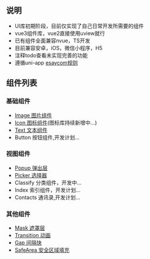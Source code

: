 ## 说明
- UI库初期阶段，目前仅实现了自己日常开发所需要的组件
- vue3组件库，vue2直接使用uview就行
- 已有组件全面兼容nvue，TS开发
- 目前兼容安卓，iOS，微信小程序，H5
- 注释todo查看未实现完善的功能
- 遵循uni-app [esaycom规则](https://uniapp.dcloud.net.cn/collocation/pages.html#easycom)

## 组件列表

### 基础组件
- [Image 图片组件](components/ku-image/README.md)
- [Icon 图标组件](components/ku-icon/README.md)(图标库持续新增中...)
- [Text 文本组件](components/ku-text/README.md)
- Button 按钮组件,开发计划...

### 视图组件
- [Popup 弹出层](components/ku-popup/README.md)
- [Picker 选择器](components/ku-picker/README.md)
- Classify 分类组件，开发中...
- Index 索引组件，开发计划...
- Contacts 通讯录,开发计划...

### 其他组件
- [Mask 遮罩层](components/ku-mask/README.md)
- [Transition 动画](components/ku-transition/README.md)
- [Gap 间隔快](components/ku-gap/README.md)
- [SafeArea 安全区域填充](components/ku-safe-area/README.md)
